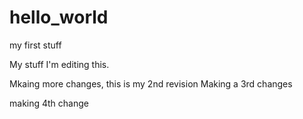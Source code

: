 # hello_world
my first stuff

My stuff I'm editing this.

Mkaing more changes, this is my 2nd revision
Making a 3rd changes

making 4th change
